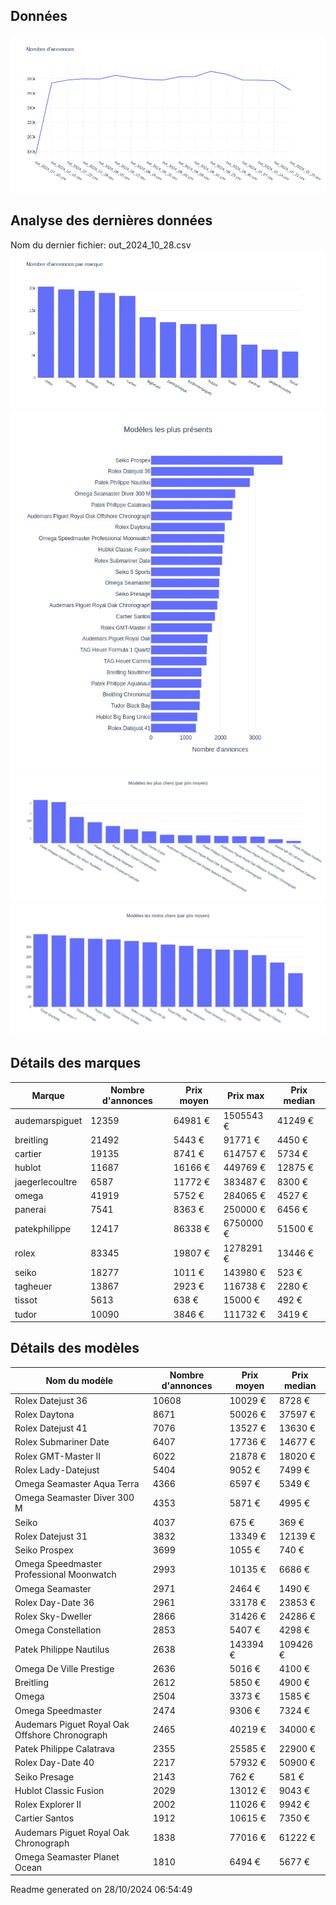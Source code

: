 
## Données
![image](./out/count_per_day.jpeg)

## Analyse des dernières données
Nom du dernier fichier: out_2024_10_28.csv
![image](./out/count_per_brand.jpeg)
![image](./out/count_per_name.jpeg)
![image](./out/avg_price_per_name_desc.jpeg)
![image](./out/avg_price_per_name_asc.jpeg)

## Détails des marques
|Marque|Nombre d'annonces|Prix moyen|Prix max|Prix median|
|------|-----------------|----------|--------|-----------|
|audemarspiguet|12359|64981 €|1505543 €|41249 €| 
|breitling|21492|5443 €|91771 €|4450 €| 
|cartier|19135|8741 €|614757 €|5734 €| 
|hublot|11687|16166 €|449769 €|12875 €| 
|jaegerlecoultre|6587|11772 €|383487 €|8300 €| 
|omega|41919|5752 €|284065 €|4527 €| 
|panerai|7541|8363 €|250000 €|6456 €| 
|patekphilippe|12417|86338 €|6750000 €|51500 €| 
|rolex|83345|19807 €|1278291 €|13446 €| 
|seiko|18277|1011 €|143980 €|523 €| 
|tagheuer|13867|2923 €|116738 €|2280 €| 
|tissot|5613|638 €|15000 €|492 €| 
|tudor|10090|3846 €|111732 €|3419 €| 

## Détails des modèles
Nom du modèle|Nombre d'annonces|Prix moyen|Prix median|
|-------------|-----------------|----------|-----------|
|               Rolex Datejust 36|10608|10029 €|8728 €| 
|               Rolex Daytona|8671|50026 €|37597 €| 
|               Rolex Datejust 41|7076|13527 €|13630 €| 
|               Rolex Submariner Date|6407|17736 €|14677 €| 
|               Rolex GMT-Master II|6022|21878 €|18020 €| 
|               Rolex Lady-Datejust|5404|9052 €|7499 €| 
|               Omega Seamaster Aqua Terra|4366|6597 €|5349 €| 
|               Omega Seamaster Diver 300 M|4353|5871 €|4995 €| 
|               Seiko|4037|675 €|369 €| 
|               Rolex Datejust 31|3832|13349 €|12139 €| 
|               Seiko Prospex|3699|1055 €|740 €| 
|               Omega Speedmaster Professional Moonwatch|2993|10135 €|6686 €| 
|               Omega Seamaster|2971|2464 €|1490 €| 
|               Rolex Day-Date 36|2961|33178 €|23853 €| 
|               Rolex Sky-Dweller|2866|31426 €|24286 €| 
|               Omega Constellation|2853|5407 €|4298 €| 
|               Patek Philippe Nautilus|2638|143394 €|109426 €| 
|               Omega De Ville Prestige|2636|5016 €|4100 €| 
|               Breitling|2612|5850 €|4900 €| 
|               Omega|2504|3373 €|1585 €| 
|               Omega Speedmaster|2474|9306 €|7324 €| 
|               Audemars Piguet Royal Oak Offshore Chronograph|2465|40219 €|34000 €| 
|               Patek Philippe Calatrava|2355|25585 €|22900 €| 
|               Rolex Day-Date 40|2217|57932 €|50900 €| 
|               Seiko Presage|2143|762 €|581 €| 
|               Hublot Classic Fusion|2029|13012 €|9043 €| 
|               Rolex Explorer II|2002|11026 €|9942 €| 
|               Cartier Santos|1912|10615 €|7350 €| 
|               Audemars Piguet Royal Oak Chronograph|1838|77016 €|61222 €| 
|               Omega Seamaster Planet Ocean|1810|6494 €|5677 €| 


 Readme generated on 28/10/2024 06:54:49